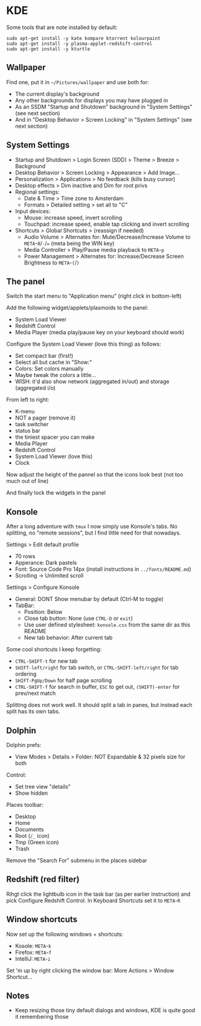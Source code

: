 # KDE

Some tools that are note installed by default:

    sudo apt-get install -y kate kompare ktorrent kolourpaint
    sudo apt-get install -y plasma-applet-redshift-control
    sudo apt-get install -y kturtle


## Wallpaper

Find one, put it in `~/Pictures/wallpaper` and use both for:

* The current display's background
* Any other backgrounds for displays you may have plugged in
* As an SSDM "Startup and Shutdown" background in "System Settings" (see next section)
* And in "Desktop Behavior > Screen Locking" in "System Settings" (see next section)


## System Settings

* Startup and Shutdown > Login Screen (SDD) > Theme > Breeze > Background
* Desktop Behavior > Screen Locking > Appearance > Add Image...
* Personalization > Applications > No feedback (kills busy cursor)
* Desktop effects > Dim inactive and Dim for root privs
* Regional settings:
  * Date & Time > Time zone to Amsterdam
  * Formats > Detailed setting > set all to "C"
* Input devices:
  * Mouse: increase speed, invert scrolling
  * Touchpad: increase speed, enable tap clicking and invert scrolling
* Shortcuts > Global Shortcuts > (reassign if needed)
  * Audio Volume > Alternates for: Mute/Decrease/Increase Volume to `META`-`0`/`-`/`=` (meta being the WIN key)
  * Media Controller > Play/Pause media playback to `META`-`p`
  * Power Management > Alternates for: Increase/Decrease Screen Brightness to `META`-`(`/`)`


## The panel

Switch the start menu to "Application menu" (right click in bottom-left)

Add the following widget/applets/plasmoids to the panel:
 
* System Load Viewer
* Redshift Control
* Media Player (media play/pause key on your keyboard should work)

Configure the System Load Viewer (love this thing) as follows:
* Set compact bar (first!)
* Select all but cache in "Show:"
* Colors: Set colors manually
* Maybe tweak the colors a little...
* WISH: it'd also show network (aggregated in/out) and storage (aggregated i/o)

From left to right:
* K-menu
* NOT a pager (remove it)
* task switcher
* status bar
* the tiniest spacer you can make
* Media Player
* Redshift Control
* System Load Viewer (love this)
* Clock

Now adjust the height of the pannel so that the icons look best (not too much out of line)

And finally lock the widgets in the panel


## Konsole

After a long adventure with `tmux` I now simply use Konsole's tabs. No splitting, no "remote sessions", but I find little need for that nowadays.

Settings > Edit default profile
* 70 rows
* Apperance: Dark pastels
* Font: Source Code Pro 14px (install instructions in `../fonts/README.md`)
* Scrolling -> Unlimited scroll

Settings > Configure Konsole
* General: DONT Show menubar by default (Ctrl-M to toggle)
* TabBar:
  * Position: Below
  * Close tab button: None (use `CTRL-D` or `exit`)
  * Use user defined stylesheet: `konsole.css` from the same dir as this README
  * New tab behavior: After current tab

Some cool shortcuts I keep forgetting:

* `CTRL-SHIFT-t` for new tab
* `SHIFT-left/right` for tab switch, or `CTRL-SHIFT-left/right` for tab ordering
* `SHIFT-PgUp/Down` for half page scrolling
* `CTRL-SHIFT-f` for search in buffer, `ESC` to get out, `(SHIFT)-enter` for prev/next match

Splitting does not work well. It should split a tab in panes, but instead each split has its own tabs.


## Dolphin

Dolphin prefs:
* View Modes > Details > Folder: NOT Expandable & 32 pixels size for both

Control:
* Set tree view "details"
* Show hidden

Places toolbar:
* Desktop
* Home
* Documents
* Root (`/_` icon)
* Tmp (Green icon)
* Trash

Remove the "Search For" submenu in the places sidebar


## Redshift (red filter)

Rihgt click the lightbulb icon in the task bar (as per earlier instruction) and pick Configure Redshift Control. In Keyboard Shortcuts set it to `META`-`R`


## Window shortcuts

Now set up the following windows + shortcuts:

 * Kosole: `META`-`k`
 * Firefox: `META`-`f`
 * IntelliJ: `META`-`i`

Set 'm up by right clicking the window bar: More Actions > Window Shortcut...


## Notes

* Keep resizing those tiny default dialogs and windows, KDE is quite good it remembering those




